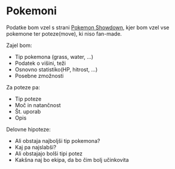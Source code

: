 # Pokemoni

Podatke bom vzel s strani [Pokemon Showdown](https://dex.pokemonshowdown.com/pokemon), kjer bom vzel vse pokemone ter poteze(move), ki niso fan-made.

Zajel bom:
- Tip pokemona (grass, water, ...)
- Podatek o višini, teži
- Osnovno statistiko(HP, hitrost, ...)
- Posebne zmožnosti

Za poteze pa:
- Tip poteze
- Moč in natančnost
- Št. uporab
- Opis

Delovne hipoteze:
- Ali obstaja najboljši tip pokemona?
- Kaj pa najslabši?
- Ali obstajajo bolši tipi potez
- Kakšna naj bo ekipa, da bo čim bolj učinkovita